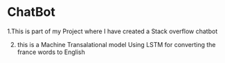 # ChatBot

1.This is part of my Project where I have created a Stack overflow chatbot

2. this is a Machine Transalational model Using LSTM for converting the france words to English
